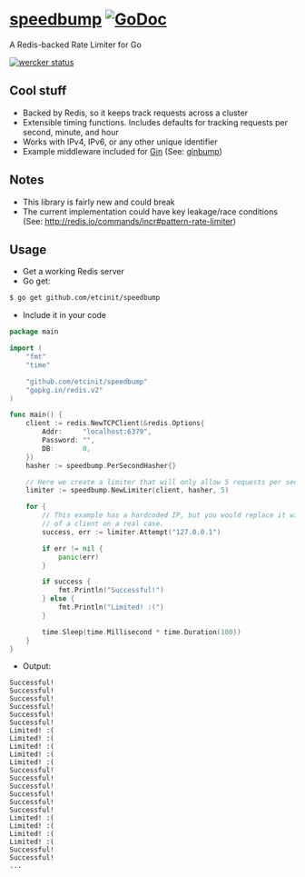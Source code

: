 # [speedbump](https://github.com/etcinit/speedbump) [![GoDoc](https://godoc.org/github.com/etcinit/speedbump?status.svg)](http://godoc.org/github.com/etcinit/speedbump)

A Redis-backed Rate Limiter for Go

[![wercker status](https://app.wercker.com/status/9832225d9e89d9702d4ce7ca4e8e4285/m "wercker status")](https://app.wercker.com/project/bykey/9832225d9e89d9702d4ce7ca4e8e4285)

## Cool stuff

- Backed by Redis, so it keeps track requests across a cluster
- Extensible timing functions. Includes defaults for tracking requests per
second, minute, and hour
- Works with IPv4, IPv6, or any other unique identifier
- Example middleware included for [Gin](https://github.com/gin-gonic/gin) (See: [ginbump](https://github.com/etcinit/speedbump/blob/master/ginbump))

## Notes

- This library is fairly new and could break
- The current implementation could have key leakage/race conditions (See: http://redis.io/commands/incr#pattern-rate-limiter)

## Usage

- Get a working Redis server
- Go get:

```sh
$ go get github.com/etcinit/speedbump
```

- Include it in your code

```go
package main

import (
	"fmt"
	"time"

	"github.com/etcinit/speedbump"
	"gopkg.in/redis.v2"
)

func main() {
	client := redis.NewTCPClient(&redis.Options{
		Addr:     "localhost:6379",
		Password: "",
		DB:       0,
	})
	hasher := speedbump.PerSecondHasher{}

	// Here we create a limiter that will only allow 5 requests per second
	limiter := speedbump.NewLimiter(client, hasher, 5)

	for {
		// This example has a hardcoded IP, but you would replace it with the IP
		// of a client on a real case.
		success, err := limiter.Attempt("127.0.0.1")

		if err != nil {
			panic(err)
		}

		if success {
			fmt.Println("Successful!")
		} else {
			fmt.Println("Limited! :(")
		}

		time.Sleep(time.Millisecond * time.Duration(100))
	}
}
```

- Output:

```
Successful!
Successful!
Successful!
Successful!
Successful!
Successful!
Limited! :(
Limited! :(
Limited! :(
Limited! :(
Limited! :(
Successful!
Successful!
Successful!
Successful!
Successful!
Successful!
Limited! :(
Limited! :(
Limited! :(
Limited! :(
Successful!
Successful!
...
```
